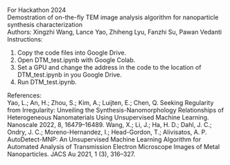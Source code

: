 For Hackathon 2024  
Demostration of on-the-fly TEM image analysis algorithm for nanoparticle synthesis characterization  
Authors: Xingzhi Wang, Lance Yao, Zhiheng Lyu, Fanzhi Su, Pawan Vedanti  
Instructions:  
1.  Copy the code files into Google Drive.  
2.  Open DTM_test.ipynb with Google Colab.
3.  Set a GPU and change the address in the code to the location of DTM_test.ipynb in you Google Drive.
4.  Run DTM_test.ipynb.  

References:  
Yao, L.; An, H.; Zhou, S.; Kim, A.; Luijten, E.; Chen, Q. Seeking Regularity from Irregularity: Unveiling the Synthesis-Nanomorphology Relationships of Heterogeneous Nanomaterials Using Unsupervised Machine Learning. Nanoscale 2022, 8, 16479–16489.
Wang, X.; Li, J.; Ha, H. D.; Dahl, J. C.; Ondry, J. C.; Moreno-Hernandez, I.; Head-Gordon, T.; Alivisatos, A. P. AutoDetect-MNP: An Unsupervised Machine Learning Algorithm for Automated Analysis of Transmission Electron Microscope Images of Metal Nanoparticles. JACS Au 2021, 1 (3), 316–327.
